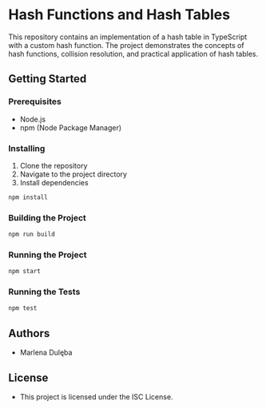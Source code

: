 # Hash Functions and Hash Tables

This repository contains an implementation of a hash table in TypeScript with a custom hash function. The project demonstrates the concepts of hash functions, collision resolution, and practical application of hash tables.

## Getting Started

### Prerequisites

- Node.js
- npm (Node Package Manager)

### Installing

1. Clone the repository
2. Navigate to the project directory
3. Install dependencies

```sh
npm install
```
### Building the Project
```sh
npm run build
```

### Running the Project
```sh
npm start
```

### Running the Tests
```sh
npm test
```

## Authors
- Marlena Dulęba

## License
- This project is licensed under the ISC License.
